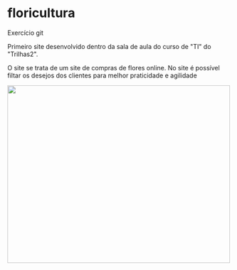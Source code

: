 # floricultura
Exercício git

<p>Primeiro site desenvolvido dentro da sala de aula do curso de "TI" do "Trilhas2".</p>
<p>O site se trata de um site de compras de flores online. No site é possível filtar os desejos dos clientes para melhor praticidade e agilidade</p>
<img src="https://casa.abril.com.br/wp-content/uploads/2022/01/1-flor-de-lotus-conhec%CC%A7a-o-signifcado-e-como-usar-a-planta-para-decorar.jpg?quality=95&strip=info&w=1024" width="500" height="400"</p>

